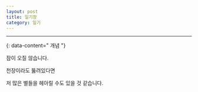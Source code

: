 ```yaml
---
layout: post
title: 일기장
category: 일기
---
```


---
{: data-content=" 개념 "}

잠이 오질 않습니다.

천장이라도 뚫려있다면

저 많은 별들을 헤아릴 수도 있을 것 같습니다.
